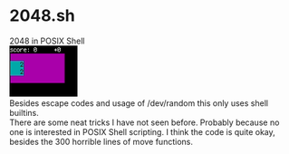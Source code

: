 # 2048.sh
2048 in POSIX Shell  
![](gameplay.gif)  
Besides escape codes and usage of /dev/random this only uses shell builtins.  
There are some neat tricks I have not seen before. Probably because no one is interested in POSIX Shell scripting. I think the code is quite okay, besides the 300 horrible lines of move functions.
